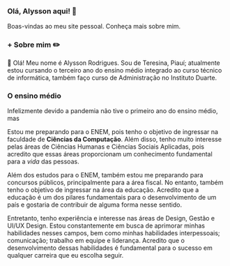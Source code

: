 ### Olá, Alysson aqui! 👋
Boas-vindas ao meu site pessoal. Conheça mais sobre mim.
### + Sobre mim ✏️
👋 Olá! Meu nome é Alysson Rodrigues. Sou de Teresina, Piauí; atualmente estou cursando o terceiro ano do ensino médio integrado ao curso técnico de informática, também faço curso de Administração no Instituto Duarte.
### O ensino médio 
Infelizmente devido a pandemia não tive o primeiro ano do ensino médio, mas 

Estou me preparando para o ENEM, pois tenho o objetivo de ingressar na faculdade de **Ciências da Computação**. Além disso, tenho muito interesse pelas áreas de Ciências Humanas e Ciências Sociais Aplicadas, pois acredito que essas áreas proporcionam um conhecimento fundamental para a _vida_ das pessoas.

Além dos estudos para o ENEM, também estou me preparando para concursos públicos, principalmente para a área fiscal. No entanto, também tenho o objetivo de ingressar na área da educação. Acredito que a educação é um dos pilares fundamentais para o desenvolvimento de um país e gostaria de contribuir de alguma forma nesse sentido.

Entretanto, tenho experiência e interesse nas áreas de Design, Gestão e UI/UX Design. Estou constantemente em busca de aprimorar minhas habilidades nesses campos, bem como minhas habilidades interpessoais; comunicação; trabalho em equipe e liderança. Acredito que o desenvolvimento dessas habilidades é fundamental para o sucesso em qualquer carreira que eu escolha seguir.
